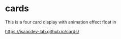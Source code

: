 # cards
This is a four card display with animation effect float in

https://isaacdev-lab.github.io/cards/
